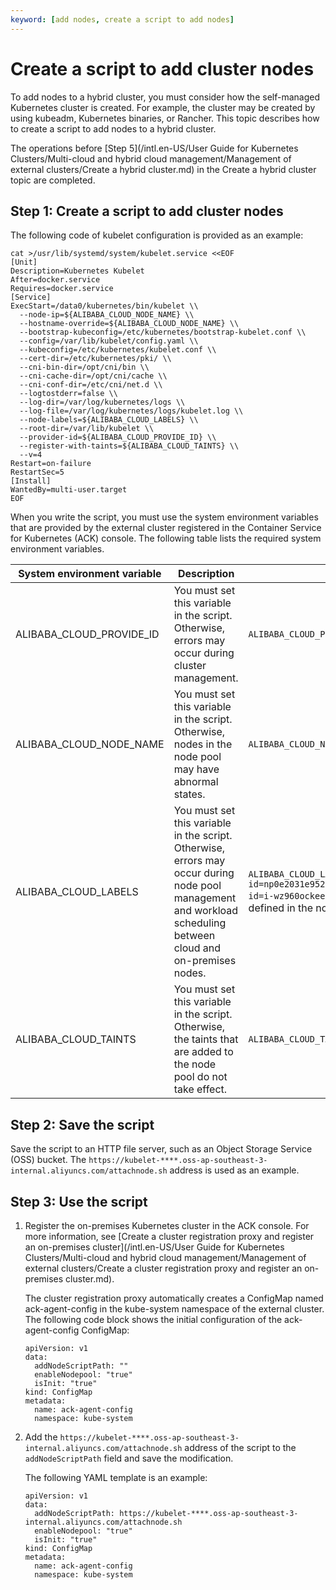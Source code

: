 ```yaml
---
keyword: [add nodes, create a script to add nodes]
---
```


# Create a script to add cluster nodes

To add nodes to a hybrid cluster, you must consider how the self-managed Kubernetes cluster is created. For example, the cluster may be created by using kubeadm, Kubernetes binaries, or Rancher. This topic describes how to create a script to add nodes to a hybrid cluster.

The operations before [Step 5](/intl.en-US/User Guide for Kubernetes Clusters/Multi-cloud and hybrid cloud management/Management of external clusters/Create a hybrid cluster.md) in the Create a hybrid cluster topic are completed.

## Step 1: Create a script to add cluster nodes

The following code of kubelet configuration is provided as an example:

```
cat >/usr/lib/systemd/system/kubelet.service <<EOF
[Unit]
Description=Kubernetes Kubelet
After=docker.service
Requires=docker.service
[Service]
ExecStart=/data0/kubernetes/bin/kubelet \\
  --node-ip=${ALIBABA_CLOUD_NODE_NAME} \\
  --hostname-override=${ALIBABA_CLOUD_NODE_NAME} \\
  --bootstrap-kubeconfig=/etc/kubernetes/bootstrap-kubelet.conf \\
  --config=/var/lib/kubelet/config.yaml \\
  --kubeconfig=/etc/kubernetes/kubelet.conf \\
  --cert-dir=/etc/kubernetes/pki/ \\
  --cni-bin-dir=/opt/cni/bin \\
  --cni-cache-dir=/opt/cni/cache \\
  --cni-conf-dir=/etc/cni/net.d \\
  --logtostderr=false \\
  --log-dir=/var/log/kubernetes/logs \\
  --log-file=/var/log/kubernetes/logs/kubelet.log \\
  --node-labels=${ALIBABA_CLOUD_LABELS} \\
  --root-dir=/var/lib/kubelet \\
  --provider-id=${ALIBABA_CLOUD_PROVIDE_ID} \\
  --register-with-taints=${ALIBABA_CLOUD_TAINTS} \\
  --v=4
Restart=on-failure
RestartSec=5
[Install]
WantedBy=multi-user.target
EOF
```

When you write the script, you must use the system environment variables that are provided by the external cluster registered in the Container Service for Kubernetes \(ACK\) console. The following table lists the required system environment variables.

|System environment variable|Description|Example|
|---------------------------|-----------|-------|
|ALIBABA\_CLOUD\_PROVIDE\_ID|You must set this variable in the script. Otherwise, errors may occur during cluster management.|`ALIBABA_CLOUD_PROVIDE_ID=cn-shenzhen.i-wz92ewt14n9wx9mol2cd`|
|ALIBABA\_CLOUD\_NODE\_NAME|You must set this variable in the script. Otherwise, nodes in the node pool may have abnormal states.|`ALIBABA_CLOUD_NODE_NAME=cn-shenzhen.192.168.1.113`|
|ALIBABA\_CLOUD\_LABELS|You must set this variable in the script. Otherwise, errors may occur during node pool management and workload scheduling between cloud and on-premises nodes.|`ALIBABA_CLOUD_LABELS=alibabacloud.com/nodepool-id=np0e2031e952c4492bab32f512ce1422f6,ack.aliyun.com=cc3df6d939b0d4463b493b82d0d670c66,alibabacloud.com/instance-id=i-wz960ockeekr3dok06kr,alibabacloiud.com/external=true,workload=cpu`The workload=cpu label is a custom label defined in the node pool configuration. Other labels are system labels. |
|ALIBABA\_CLOUD\_TAINTS|You must set this variable in the script. Otherwise, the taints that are added to the node pool do not take effect.|`ALIBABA_CLOUD_TAINTS=workload=ack:NoSchedule`|

## Step 2: Save the script

Save the script to an HTTP file server, such as an Object Storage Service \(OSS\) bucket. The `https://kubelet-****.oss-ap-southeast-3-internal.aliyuncs.com/attachnode.sh` address is used as an example.

## Step 3: Use the script

1.  Register the on-premises Kubernetes cluster in the ACK console. For more information, see [Create a cluster registration proxy and register an on-premises cluster](/intl.en-US/User Guide for Kubernetes Clusters/Multi-cloud and hybrid cloud management/Management of external clusters/Create a cluster registration proxy and register an on-premises cluster.md).

    The cluster registration proxy automatically creates a ConfigMap named ack-agent-config in the kube-system namespace of the external cluster. The following code block shows the initial configuration of the ack-agent-config ConfigMap:

    ```
    apiVersion: v1
    data:
      addNodeScriptPath: ""
      enableNodepool: "true"
      isInit: "true"
    kind: ConfigMap
    metadata:
      name: ack-agent-config
      namespace: kube-system
    ```

2.  Add the `https://kubelet-****.oss-ap-southeast-3-internal.aliyuncs.com/attachnode.sh` address of the script to the `addNodeScriptPath` field and save the modification.

    The following YAML template is an example:

    ```
    apiVersion: v1
    data:
      addNodeScriptPath: https://kubelet-****.oss-ap-southeast-3-internal.aliyuncs.com/attachnode.sh 
      enableNodepool: "true"
      isInit: "true"
    kind: ConfigMap
    metadata:
      name: ack-agent-config
      namespace: kube-system
    ```


